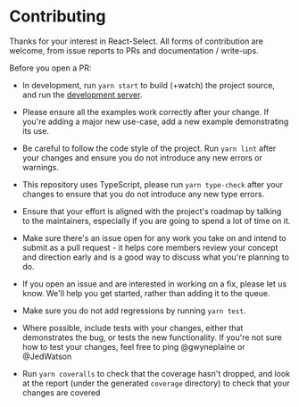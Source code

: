 # Contributing

Thanks for your interest in React-Select. All forms of contribution are
welcome, from issue reports to PRs and documentation / write-ups.

Before you open a PR:

* In development, run `yarn start` to build (+watch) the project source, and run
the [development server](http://localhost:8000).
* Please ensure all the examples work correctly after your change. If you're
adding a major new use-case, add a new example demonstrating its use.
* Be careful to follow the code style of the project. Run `yarn lint` after
your changes and ensure you do not introduce any new errors or warnings.
* This repository uses TypeScript, please run `yarn type-check` after your changes to ensure
that you do not introduce any new type errors.

* Ensure that your effort is aligned with the project's roadmap by talking to
the maintainers, especially if you are going to spend a lot of time on it.
* Make sure there's an issue open for any work you take on and intend to submit
as a pull request - it helps core members review your concept and direction
early and is a good way to discuss what you're planning to do.
* If you open an issue and are interested in working on a fix, please let us
know. We'll help you get started, rather than adding it to the queue.
* Make sure you do not add regressions by running `yarn test`.
* Where possible, include tests with your changes, either that demonstrates the
bug, or tests the new functionality. If you're not sure how to test your
changes, feel free to ping @gwyneplaine or @JedWatson
* Run `yarn coveralls` to check that the coverage hasn't dropped, and look at the
report (under the generated `coverage` directory) to check that your changes are
covered
